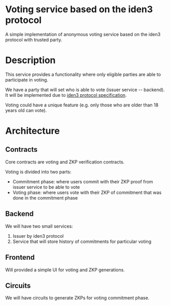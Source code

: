 # Voting service based on the iden3 protocol 

A simple implementation of anonymous voting service based on the iden3 protocol with trusted party.

# Description 

This service provides a functionality where only eligible parties are able to participate in voting. 

We have a party that will set who is able to vote (issuer service -- backend). 
It will be implemented due to [iden3 protocol specification](https://docs.iden3.io/protocol/spec/).

Voting could have a unique feature (e.g. only those who are older than 18 years old can vote).

# Architecture

## Contracts

Core contracts are voting and ZKP verification contracts.

Voting is divided into two parts:
* Commitment phase: where users commit with their ZKP proof from issuer service to be able to vote
* Voting phase: where users vote with their ZKP of commitment that was done in the commitment phase

## Backend

We will have two small services: 
1. Issuer by iden3 protocol
2. Service that will store history of commitments for particular voting

## Frontend

Will provided a simple UI for voting and ZKP generations.

## Circuits

We will have circuits to generate ZKPs for voting commitment phase. 




